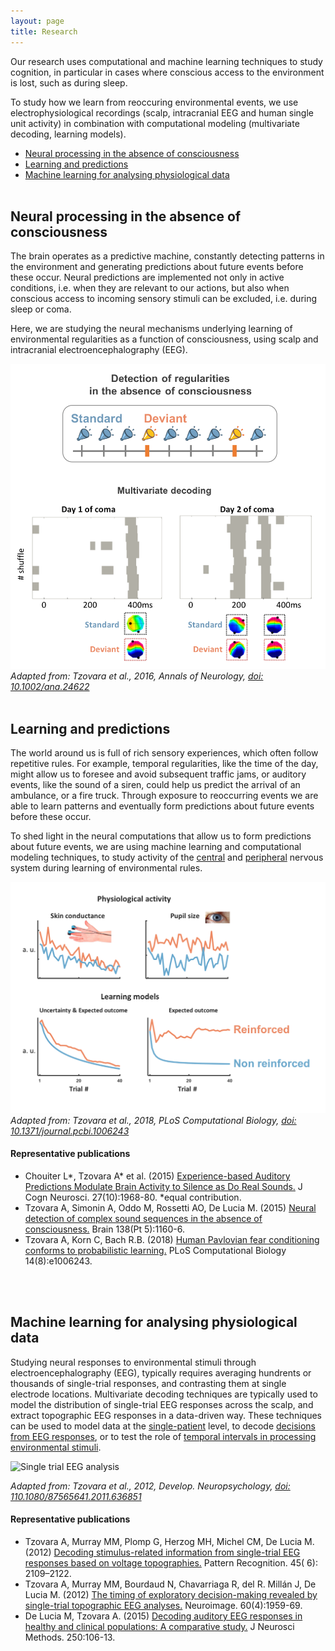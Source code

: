 ```yaml
---
layout: page
title: Research
---
```



Our research uses computational and machine learning techniques to study cognition, in particular in cases where conscious access to the environment is lost, such as during sleep.

To study how we learn from reoccuring environmental events, we use electrophysiological recordings (scalp, intracranial EEG and human single unit activity) in combination with computational modeling (multivariate decoding, learning models).

* [Neural processing in the absence of consciousness](#neural-processing-in-the-absence-of-consciousness)
* [Learning and predictions](#learning-and-predictions)
* [Machine learning for analysing physiological data](#machine-learning-for-analysing-physiological-data)
<br/><br/>
## Neural processing in the absence of consciousness

The brain operates as a predictive machine, constantly detecting patterns in the environment and generating predictions about future events before these occur. Neural predictions are implemented not only in active conditions, i.e. when they are relevant to our actions, but also when conscious access to incoming sensory stimuli can be excluded, i.e. during sleep or coma. <br/>

Here, we are studying the neural mechanisms underlying learning of environmental regularities as a function of consciousness, using scalp and intracranial electroencephalography (EEG).

![Modeling associative learning](https://raw.githubusercontent.com/ccneuro/ccneuro.github.io/master/assets/img/posts/Regularities.png)
*Adapted from: Tzovara et al., 2016, Annals of Neurology, [doi: 10.1002/ana.24622]( https://doi.org/10.1002/ana.24622)*
<br/><br/>
## Learning and predictions

The world around us is full of rich sensory experiences, which often follow repetitive rules. For example, temporal
regularities, like the time of the day, might allow us to foresee and avoid subsequent traffic jams, or auditory events,
like the sound of a siren, could help us predict the arrival of an ambulance, or a fire truck. Through exposure to
reoccurring events we are able to learn patterns and eventually form predictions about future events before these
occur. <br/>

To shed light in the neural computations that allow us to form predictions about future events, we are using machine learning and computational modeling techniques, to study activity of the [central](http://www.mitpressjournals.org/doi/abs/10.1162/jocn_a_00835) and [peripheral](https://journals.plos.org/ploscompbiol/article?id=10.1371/journal.pcbi.1006243) nervous system during learning of environmental rules.

![Modeling associative learning](https://raw.githubusercontent.com/ccneuro/ccneuro.github.io/master/assets/img/posts/Models.png)
*Adapted from: Tzovara et al., 2018, PLoS Computational Biology, [doi: 10.1371/journal.pcbi.1006243]( https://doi.org/10.1371/journal.pcbi.1006243)*

#### Representative publications
* Chouiter L*, Tzovara A* et al. (2015) [Experience-based Auditory Predictions Modulate Brain Activity to Silence as Do Real Sounds.](http://www.mitpressjournals.org/doi/abs/10.1162/jocn_a_00835) J Cogn Neurosci. 27(10):1968-80. *equal contribution.
* Tzovara A, Simonin A, Oddo M, Rossetti AO, De Lucia M. (2015) [Neural detection of complex sound sequences in the absence of consciousness.](https://academic.oup.com/brain/article/138/5/1160/406045/Neural-detection-of-complex-sound-sequences-in-the) Brain 138(Pt 5):1160-6.
* Tzovara A, Korn C, Bach R.B. (2018) [Human Pavlovian fear conditioning conforms to probabilistic learning.](https://journals.plos.org/ploscompbiol/article?id=10.1371/journal.pcbi.1006243) PLoS Computational Biology 14(8):e1006243.

<br/><br/>
## Machine learning for analysing physiological data

Studying neural responses to environmental stimuli through electroencephalography (EEG), typically requires averaging hundrents or thousands of single-trial responses, and contrasting them at single electrode locations. Multivariate decoding techniques are typically used to model the distribution of single-trial EEG responses across the scalp, and extract topographic EEG responses in a data-driven way. These techniques can be used to model data at the [single-patient](http://www.sciencedirect.com/science/article/pii/S0165027014003872) level, to decode [decisions from EEG responses](http://www.sciencedirect.com/science/article/pii/S1053811912001632), or to test the role of [temporal intervals in processing environmental stimuli](http://www.sciencedirect.com/science/article/pii/S1053811912001589).


![Single trial EEG analysis](https://raw.githubusercontent.com/aath0/aath0.github.io/master/assets/img/topogr.jpg)

*Adapted from: Tzovara et al., 2012, Develop. Neuropsychology, [doi: 110.1080/87565641.2011.636851](http://dx.doi.org/10.1080/87565641.2011.636851)*

#### Representative publications
* Tzovara A, Murray MM, Plomp G, Herzog MH, Michel CM, De Lucia M. (2012) [Decoding stimulus-related information from single-trial EEG responses based on voltage topographies.](http://www.sciencedirect.com/science/article/pii/S0031320311001440) Pattern Recognition. 45( 6): 2109–2122.
* Tzovara A, Murray MM, Bourdaud N, Chavarriaga R, del R. Millán J, De Lucia M. (2012) [The timing of exploratory decision-making revealed by single-trial topographic EEG analyses.](http://www.sciencedirect.com/science/article/pii/S1053811912001632) Neuroimage. 60(4):1959-69.
* De Lucia M, Tzovara A. (2015) [Decoding auditory EEG responses in healthy and clinical populations: A comparative study.](http://www.sciencedirect.com/science/article/pii/S0165027014003872) J Neurosci Methods. 250:106-13.
